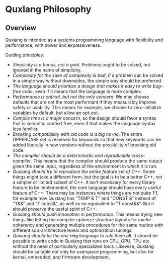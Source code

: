 # Quxlang Philosophy

## Overview

Quxlang is intended as a systems programming language with flexibility and performance, with power and expressiveness.

Guiding principles:

  * _Simplicity is a bonus, not a goal_. Problems ought to be solved, not ignored in the name of simplicity.
  * _Complexity for the sake of complexity is bad_, if a problem can be solved in a simple way without downsides, the simple way should be preferred.
  * _The language should prioritize a design that makes it easy to write bug-free code_, even if it means that the language is more complex.
  * _Performance is critical, but not the only concern_. We may choose defaults that are not the most performant if they measurably improve safety or usability. This means for example, we choose to zero-initialize variables by default, but allow an opt-out.
  * _Compile time is a major concern_, so the design should favor a syntax that is semantic context free, even if that makes the langauge syntax less familiar.
  * _Breaking compatibility with old code is a big no-no_. The entire UPPERCASE set is reserved for keywords so that new keywords can be added liberally in new versions without the possibility of breaking old code.
  * _The compiler should be a deterministic and reproducible cross-compiler_. This means that the compiler should produce the same output given the same input, regardless of the environment in which it is run.
  * _Quxlang should try to reproduce the entire feature set of C++_. Some things might take a different form, but the goal is to be a better C++, not a simpler or limited subset of C++. It isn't necessary for every library feature to be implemented, the core language should have every useful feature of C++. There may be instances where things are not quite 1:1, for example how Quxlang has "TEMP & T" and "CONST &" instead of "T&&" and "T const&", as well as no equivalent to "T const&&". But it should preserve the useful spirit of C++.
  * _Quxlang should push innovation in performance_. This means trying new things like letting the compiler optimize structure layouts for cache coherency and generating multiple procedures for the same routine with different sub-architecture levels and optimization tunings.
  * _Quxlang should be the one ~~ring~~ language to rule them all_. It should be possible to write code in Quxlang that runs on CPU, GPU, TPU etc. without the need of particularly specialized tools. Likewise, Quxlang should be suitable not only for userspace programming, but also for kernel, embedded, and firmware development.